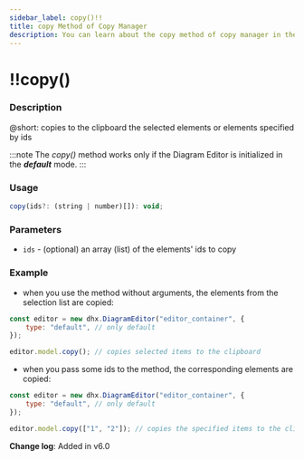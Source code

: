 ```yaml
---
sidebar_label: copy()!!
title: copy Method of Copy Manager
description: You can learn about the copy method of copy manager in the documentation of the DHTMLX JavaScript Diagram library. Browse developer guides and API reference, try out code examples and live demos, and download a free 30-day evaluation version of DHTMLX Diagram.
---
```


# !!copy()

### Description

@short: copies to the clipboard the selected elements or elements specified by ids

:::note
The *copy()* method works only if the Diagram Editor is initialized in the ***default*** mode.
:::

### Usage

~~~js
copy(ids?: (string | number)[]): void;
~~~

### Parameters

- `ids` - (optional) an array (list) of the elements' ids to copy

### Example

- when you use the method without arguments, the elements from the selection list are copied:

~~~js {5}
const editor = new dhx.DiagramEditor("editor_container", { 
    type: "default", // only default
});

editor.model.copy(); // copies selected items to the clipboard
~~~

- when you pass some ids to the method, the corresponding elements are copied: 

~~~js {5}
const editor = new dhx.DiagramEditor("editor_container", { 
    type: "default", // only default
});

editor.model.copy(["1", "2"]); // copies the specified items to the clipboard
~~~

**Change log**: Added in v6.0

